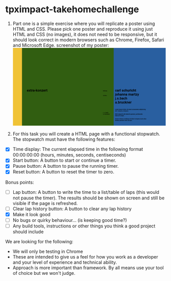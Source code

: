 # tpximpact-takehomechallenge

1. Part one is a simple exercise where you will replicate a poster using HTML and CSS.
Please pick one poster and reproduce it using just HTML and CSS (no images), it does not need to be responsive, but it should look correct in modern browsers such as Chrome, Firefox, Safari and Microsoft Edge.
screenshot of my poster:
![screenshot of poster from challenge one](https://github.com/lisahns/tpximpact-takehomechallenge/blob/197c53da864774589679c84a2ec9542cff699022/Screenshot%20from%202022-07-18%2012-50-44.png)


2. For this task you will create a HTML page with a functional stopwatch. The stopwatch must have the following features:
- [x] Time display: The current elapsed time in the following format 00:00:00:00 (hours, minutes, seconds, centiseconds)
- [x] Start button: A button to start or continue a timer.
- [x] Pause button: A button to pause the running timer.
- [x] Reset button: A button to reset the timer to zero.

Bonus points:

- [ ] Lap button: A button to write the time to a list/table of laps (this would not pause the timer). The results should be shown on screen and still be visible if the page is refreshed.
- [ ] Clear lap history button: A button to clear any lap history
- [x] Make it look good
- [ ] No bugs or quirky behaviour... (is keeping good time?)
- [ ] Any build tools, instructions or other things you think a good project should include

We are looking for the following:
- We will only be testing in Chrome
- These are intended to give us a feel for how you work as a developer and your level of experience and technical ability.
- Approach is more important than framework. By all means use your tool of choice but we won't judge.

